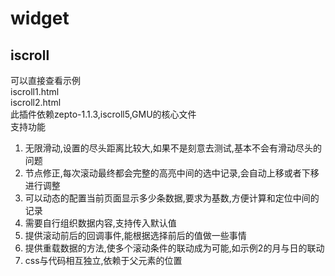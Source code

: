 # widget #

## iscroll ##
可以直接查看示例  
    iscroll1.html  
	iscroll2.html  
此插件依赖zepto-1.1.3,iscroll5,GMU的核心文件  
支持功能  
1. 无限滑动,设置的尽头距离比较大,如果不是刻意去测试,基本不会有滑动尽头的问题  
2. 节点修正,每次滚动最终都会完整的高亮中间的选中记录,会自动上移或者下移进行调整  
3. 可以动态的配置当前页面显示多少条数据,要求为基数,方便计算和定位中间的记录  
4. 需要自行组织数据内容,支持传入默认值  
5. 提供滚动前后的回调事件,能根据选择前后的值做一些事情  
6. 提供重载数据的方法,使多个滚动条件的联动成为可能,如示例2的月与日的联动  
7. css与代码相互独立,依赖于父元素的位置  
